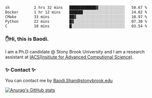 <!--START_SECTION:waka-->

```txt
sh           2 hrs 32 mins   ████████████▓░░░░░░░░░░░░   50.67 %
Docker       1 hr 12 mins    ██████░░░░░░░░░░░░░░░░░░░   24.02 %
CMake        33 mins         ██▓░░░░░░░░░░░░░░░░░░░░░░   10.97 %
Python       22 mins         █▓░░░░░░░░░░░░░░░░░░░░░░░   07.30 %
C            10 mins         █░░░░░░░░░░░░░░░░░░░░░░░░   03.54 %
```

<!--END_SECTION:waka-->

### ✋Hi, this is Baodi. 

I am a Ph.D candidate @ Stony Brook University and I am a research assistant at [IACS(Insitiute for Advanced Computional Science)](https://iacs.stonybrook.edu/).

### ✨ Contact ✨

You can contact me by [Baodi.Shan@stonybrook.edu](mailto:Baodi.Shan@stonybrook.edu)

[![Anurag's GitHub stats](https://github-readme-stats.vercel.app/api?username=lwshanbd&theme=jolly&show_icons=true&count_private=true&include_all_commits=true)](https://github.com/anuraghazra/github-readme-stats)



<!--
**lwshanbd/lwshanbd** is a ✨ _special_ ✨ repository because its `README.md` (this file) appears on your GitHub profile.

Here are some ideas to get you started:

- 🔭 I’m currently working on ...
- 🌱 I’m currently learning ...
- 👯 I’m looking to collaborate on ...
- 🤔 I’m looking for help with ...
- 💬 Ask me about ...
- 📫 How to reach me: ...
- 😄 Pronouns: ...
- ⚡ Fun fact: ...
-->
